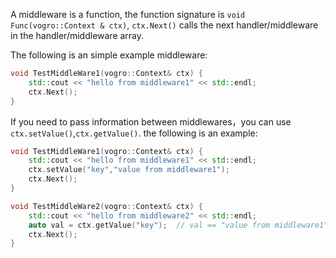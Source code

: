 A middleware is a function, the function signature is `void Func(vogro::Context & ctx)`, `ctx.Next()` calls the next handler/middleware in the handler/middleware array.

The following is an simple example middleware:
``` C++
void TestMiddleWare1(vogro::Context& ctx) {
    std::cout << "hello from middleware1" << std::endl;
    ctx.Next();
}
```

If you need to pass information between middlewares，you can use `ctx.setValue()`,`ctx.getValue()`. the following is an example:
``` C++
void TestMiddleWare1(vogro::Context& ctx) {
    std::cout << "hello from middleware1" << std::endl;
    ctx.setValue("key","value from middleware1");
    ctx.Next();
}

void TestMiddleWare2(vogro::Context& ctx) {
    std::cout << "hello from middleware2" << std::endl;
    auto val = ctx.getValue("key");  // val == "value from middleware1"
    ctx.Next();
}
```
